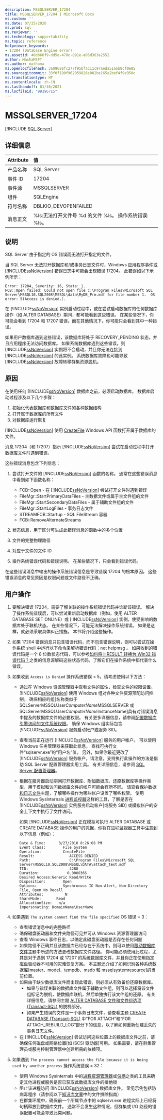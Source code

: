 ```yaml
---
description: MSSQLSERVER_17204
title: MSSQLSERVER_17204 | Microsoft Docs
ms.custom: ''
ms.date: 07/25/2020
ms.prod: sql
ms.reviewer: ''
ms.technology: supportability
ms.topic: reference
helpviewer_keywords:
- 17204 (Database Engine error)
ms.assetid: 40db66f9-dd5e-478c-891e-a06d363a2552
author: MashaMSFT
ms.author: mathoma
ms.openlocfilehash: 3a09686fc277f95bfac11c97aeda51a6b8cf0e85
ms.sourcegitcommit: 33f0f190f962059826e002be165a2bef4f9e350c
ms.translationtype: HT
ms.contentlocale: zh-CN
ms.lasthandoff: 01/30/2021
ms.locfileid: "99196715"
---
```

# <a name="mssqlserver_17204"></a>MSSQLSERVER_17204
 [!INCLUDE [SQL Server](../../includes/applies-to-version/sqlserver.md)]
  
## <a name="details"></a>详细信息  
  
| Attribute | 值 |
| :-------- | :---- |
|产品名称|SQL Server|  
|事件 ID|17204|  
|事件源|MSSQLSERVER|  
|组件|SQLEngine|  
|符号名称|DBLKIO_DEVOPENFAILED|  
|消息正文|%ls:无法打开文件号 %d 的文件 %ls。  操作系统错误: %ls。|  
  
## <a name="explanation"></a>说明  
SQL Server 由于指定的 OS 错误而无法打开指定的文件。  

当 SQL Server 无法打开数据库和/或事务日志文件时，Windows 应用程序事件或 [!INCLUDE[ssNoVersion](../../includes/ssnoversion-md.md)] 错误日志中可能会出现错误 17204。 此错误如以下示例所示：

``` 
Error: 17204, Severity: 16, State: 1.
FCB::Open failed: Could not open file c:\Program Files\Microsoft SQL Server\MSSQL10.SQL2008\MSSQL\data\MyDB_Prm.mdf for file number 1.  OS error: 5(Access is denied.).
```

在 [!INCLUDE[ssNoVersion](../../includes/ssnoversion-md.md)] 实例启动过程中，或在尝试启动数据库的任何数据库操作（如 ALTER DATABASE）期间，都可能看到这些错误。 在某些情况下，你可能会看到 17204 和 17207 错误，而在其他情况下，你可能只会看到其中一种错误。

如果用户数据库遇到这些错误，该数据库将处于 RECOVERY_PENDING 状态，并且应用程序无法访问数据库。 如果系统数据库遇到这些错误，则 [!INCLUDE[ssNoVersion](../../includes/ssnoversion-md.md)] 实例将不会启动，并且你无法连接到 [!INCLUDE[ssNoVersion](../../includes/ssnoversion-md.md)] 的此实例。 系统数据库故障也可能导致 [!INCLUDE[ssNoVersion](../../includes/ssnoversion-md.md)] 故障转移群集资源脱机。

## <a name="cause"></a>原因
在使用任何 [!INCLUDE[ssNoVersion](../../includes/ssnoversion-md.md)] 数据库之前，必须启动数据库。 数据库启动过程涉及以下几个步骤： 
1. 初始化代表数据库和数据库文件的各种数据结构
1. 打开属于数据库的所有文件
1. 对数据库运行恢复 

[!INCLUDE[ssNoVersion](../../includes/ssnoversion-md.md)] 使用 [CreateFile](/windows/win32/api/fileapi/nf-fileapi-createfilea) Windows API 函数打开属于数据库的文件。
 
消息 17204（和 17207）指示 [!INCLUDE[ssNoVersion](../../includes/ssnoversion-md.md)] 尝试在启动过程中打开数据库文件时遇到错误。
 
这些错误消息包含下列信息：
1. 尝试打开文件的 [!INCLUDE[ssNoVersion](../../includes/ssnoversion-md.md)] 函数的名称。 通常在这些错误消息中看到如下函数名称：
   - FCB::Open - 在 [!INCLUDE[ssNoVersion](../../includes/ssnoversion-md.md)] 尝试打开文件时遇到错误
   - FileMgr::StartPrimaryDataFiles - 主数据文件或属于主文件组的文件
   - FileMgr::StartSecondaryDataFiles - 属于辅助文件组的文件
   - FileMgr::StartLogFiles - 事务日志文件
   - STREAMFCB::Startup - SQL FileStream 容器
   - FCB::RemoveAlternateStreams
  
      
1. 状态信息，用于区分可生成此错误消息的函数中的多个位置
1. 文件的完整物理路径
1. 对应于文件的文件 ID
1. 操作系统错误代码和错误说明。 在某些情况下，只会看到错误代码。
 
在这些错误消息中输出的操作系统错误信息是导致错误 17204 的根本原因。 这些错误消息的常见原因是权限问题或文件路径不正确。


## <a name="user-action"></a>用户操作  
1. 要解决错误 17204，需要了解关联的操作系统错误代码并诊断该错误。 解决了操作系统错误后，可以尝试重新启动数据库（例如，使用 ALTER DATABASE SET ONLINE）或 [!INCLUDE[ssNoVersion](../../includes/ssnoversion-md.md)] 实例，使受影响的数据库处于联机状态。 在某些情况下，可能无法解决操作系统错误。 如果是这样，就必须采取具体纠正措施。 本节将介绍这些操作。
1. 如果 17204 错误消息只包含错误代码，而不包含错误说明，则可以尝试在操作系统 shell 中运行以下命令来解析错误代码：net helpmsg <error code>。 如果收到的错误代码是一个 8 位数状态代码，可以参考[如何将 HRESULT 转换为 Win32 错误代码？](https://devblogs.microsoft.com/oldnewthing/20061103-07/?p=29133)之类的信息源解码这些状态代码，了解它们在操作系统中都代表什么错误。
1. 如果收到 `Access is Denied` 操作系统错误 = 5，请考虑使用以下方法：
   -  通过在 Windows 资源管理器中查看文件的属性，检查文件的权限设置。 [!INCLUDE[ssNoVersion](../../includes/ssnoversion-md.md)] 使用 Windows 组对各种文件资源预配访问控制。 确保相应的组[名称类似于 SQLServerMSSQLUser$ComputerName$MSSQLSERVER 或 SQLServerMSSQLUser$ComputerName$InstanceName]具有对错误消息中提及的数据库文件的必要权限。 有关更多详细信息，请参阅[配置数据库引擎访问的文件系统权限](/previous-versions/sql/2014/database-engine/configure-windows/configure-file-system-permissions-for-database-engine-access)。 确保 Windows 组实际包含 [!INCLUDE[ssNoVersion](../../includes/ssnoversion-md.md)] 服务启动帐户或服务 SID。
   -  查看当前正在运行 [!INCLUDE[ssNoVersion](../../includes/ssnoversion-md.md)] 服务的用户帐户。 可以使用 Windows 任务管理器来获取此信息。 查找可执行文件“sqlservr.exe”的“用户名”值。 另外，如果你最近更改了 [!INCLUDE[ssNoVersion](../../includes/ssnoversion-md.md)] 服务帐户，请注意，支持执行此操作的方法是借助 SQL Server 配置管理器实用工具。 有关详细信息，请参阅 [SQL Server 配置管理器](../sql-server-configuration-manager.md)。 
   -  根据在服务器启动期间打开数据库、附加数据库、还原数据库等操作类型，用于模拟和访问数据库文件的帐户可能会有所不同。 请查看[保护数据和日志文件](/previous-versions/sql/sql-server-2008-r2/ms189128(v=sql.105))主题，了解哪些操作为哪些帐户设置了哪些权限。 使用 Windows SysInternals [进程监视器](/sysinternals/downloads/procmon)这样的工具，了解是否在 [!INCLUDE[ssNoVersion](../../includes/ssnoversion-md.md)] 实例服务启动帐户[或服务 SID] 或模拟帐户的安全上下文中执行了文件访问。

      如果 [!INCLUDE[ssNoVersion](../../includes/ssnoversion-md.md)] 正在模拟可执行 ALTER DATABASE 或 CREATE DATABASE 操作的用户的凭据，你将在进程监视器工具中注意到以下信息（例如）：
        
        ```output
        Date & Time:      3/27/2010 8:26:08 PM
        Event Class:        File System
        Operation:          CreateFile
        Result:                ACCESS DENIED
        Path:                  C:\Program Files\Microsoft SQL Server\MSSQL10.SQL2008\MSSQL\DATA\attach_test.mdf
        TID:                   4288
        Duration:             0.0000366
        Desired Access:Generic Read/Write
        Disposition:        Open
        Options:            Synchronous IO Non-Alert, Non-Directory File, Open No Recall
        Attributes:          N
        ShareMode:       Read
        AllocationSize:   n/a
        Impersonating: DomainName\UserName
        ```
  
1. 如果遇到 `The system cannot find the file specified` OS 错误 = 3：
   - 查看错误消息中的完整路径
   - 确保磁盘驱动器和文件夹路径可见并可从 Windows 资源管理器访问
   - 查看 Windows 事件日志，以确定此磁盘驱动器是否存在任何问题
   - 如果路径不正确并且该数据库已经存在于系统中，则可以使用[移动数据库文件](../databases/move-database-files.md)主题中所述的方法更改数据库文件路径。 你可能必须使用此过程，尤其是对于遇到 17204 或 17207 的系统数据库文件，并且你正在使用指定磁盘驱动器不可用的灾难恢复方案。 本主题还介绍了如何识别各种系统数据库[master、model、tempdb、msdb 和 mssqlsystemresource]的当前位置。
   - 如果由于缺少数据库文件而出现此错误，则必须从有效备份还原数据库。
     - 如果与错误关联的数据库文件属于辅助文件组，则可以选择将该文件组标记为脱机，使数据库联机，然后单独执行该文件组的还原。 有关详细信息，请参阅主题 [ALTER DATABASE 文件和文件组选项 (Transact-SQL)](../../t-sql/statements/alter-database-transact-sql-file-and-filegroup-options.md) 的脱机部分。
     - 如果产生错误的文件是一个事务日志文件，请查看主题 [CREATE DATABASE (Transact-SQL)](../../t-sql/statements/create-database-transact-sql.md) 中“FOR ATTACH”和“FOR ATTACH_REBUILD_LOG”部分下的信息，以了解如何重新创建丢失的事务日志文件。
   - 在 [!INCLUDE[ssNoVersion](../../includes/ssnoversion-md.md)] 尝试访问这些位置上的数据库文件之前，请确保任何磁盘或网络位置[如 iSCSI 驱动器]可用。 如果需要，请在群集管理员或服务控制管理器中创建所需的依赖项。
1. 如果遇到 `The process cannot access the file because it is being used by another process` 操作系统错误 = 32：
   - 使用 Windows Sysinternals 中的[进程资源管理器](/sysinternals/downloads/process-explorer)或[句柄](/sysinternals/downloads/handle)之类的工具来确定其他进程或服务是否已获取此数据库文件的排他锁
   - 阻止该进程访问 [!INCLUDE[ssNoVersion](../../includes/ssnoversion-md.md)] 数据库文件。 常见示例包括防病毒程序（请参阅以下[知识库文章](https://support.microsoft.com/help/309422/choosing-antivirus-software-for-computers-that-run-sql-server)中的文件排除指南）
   - 在群集环境中，确保前一个所属节点中的 sqlservr.exe 进程实际上已经将句柄释放到数据库文件。 通常不会发生这种情况，但群集或 I/O 路径的错误配置可能会导致此类问题。
